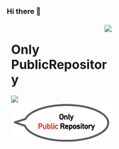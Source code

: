 ### Hi there 👋

<div style="display:table; width:100%; margin:5px">

<div style="display:table; width:100%; margin:5px">

  <div style="float:right display:table-cell; width:45%;">
    <a href="https://github.com/anuraghazra/github-readme-stats">
      <img width:80% align="right" src="https://github-readme-stats.vercel.app/api?username=hamadayuuki&count_private=true&show_icons=true" />
    </a>
  </div>

<div style="float:left display:table-cell; width:45%;">
  <h1>Only PublicRepository</h1>
  <a href="https://github.com/anuraghazra/convoychat">
    <img width:45% align="left" src="https://github-readme-stats.vercel.app/api/top-langs/?username=hamadayuuki&langs_count=3&hide=Jupyter Notebook&layout=compact" />
    <img width:45% align="left" src="attentionComment.png" />

  </a>
</div>

</div>
